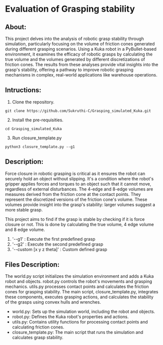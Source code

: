 # Evaluation of Grasping stability

## About:
This project delves into the analysis of robotic grasp stability through simulation, particularly focusing on the volume of friction cones generated during different grasping scenarios. Using a Kuka robot in a PyBullet-based environment, it examines the efficacy of robotic grasps by calculating the true volume and the volumes generated by different discretizations of friction cones. The results from these analyses provide vital insights into the grasp's stability, offering a pathway to improve robotic grasping mechanisms in complex, real-world applications like warehouse operations.

## Intructions:
1. Clone the repository. 

```
git clone https://github.com/Sukruthi-C/Grasping_simulated_Kuka.git
```
2. Install the pre-requisities.
```
cd Grasping_simulated_Kuka
```
3. Run closure_template.py
```
python3 closure_template.py --g1
```

## Description:
Force closure in robotic grasping is critical as it ensures the robot can securely hold an object without slipping. It's a condition where the robot's gripper applies forces and torques to an object such that it cannot move, regardless of external disturbances. The 4-edge and 8-edge volumes are measures derived from the friction cone at the contact points. They represent the discretized versions of the friction cone's volume. These volumes provide insight into the grasp's stability: larger volumes suggest a more stable grasp. 

This project aims to find if the grasp is stable by checking if it is force closure or not. This is done by calculating the true volume, 4 edge volume and 8 edge volume.

1. '--g1' : Execute the first predefined grasp
2. '--g2' : Execute the second predefined grasp
3. '--custom [x y z theta]' : Custom defined grasp

## Files Description:
The world.py script initializes the simulation environment and adds a Kuka robot and objects. robot.py controls the robot's movements and grasping mechanics. utils.py processes contact points and calculates the friction cones for grasping stability. The main script, closure_template.py, integrates these components, executes grasping actions, and calculates the stability of the grasps using convex hulls and wrenches.

- world.py: Sets up the simulation world, including the robot and objects.
- robot.py: Defines the Kuka robot's properties and actions.
- utils.py: Contains utility functions for processing contact points and calculating friction cones.
- closure_template.py: The main script that runs the simulation and calculates grasp stability.
